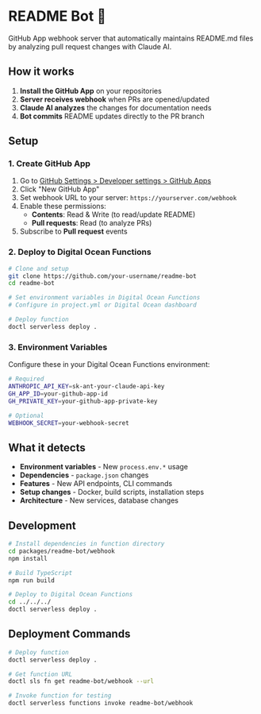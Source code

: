 # README Bot 🤖

GitHub App webhook server that automatically maintains README.md files by analyzing pull request changes with Claude AI.

## How it works

1. **Install the GitHub App** on your repositories
2. **Server receives webhook** when PRs are opened/updated
3. **Claude AI analyzes** the changes for documentation needs
4. **Bot commits** README updates directly to the PR branch

## Setup

### 1. Create GitHub App

1. Go to [GitHub Settings > Developer settings > GitHub Apps](https://github.com/settings/apps)
2. Click "New GitHub App"
3. Set webhook URL to your server: `https://yourserver.com/webhook`
4. Enable these permissions:
   - **Contents**: Read & Write (to read/update README)
   - **Pull requests**: Read (to analyze PRs)
5. Subscribe to **Pull request** events

### 2. Deploy to Digital Ocean Functions

```bash
# Clone and setup
git clone https://github.com/your-username/readme-bot
cd readme-bot

# Set environment variables in Digital Ocean Functions
# Configure in project.yml or Digital Ocean dashboard

# Deploy function
doctl serverless deploy .
```

### 3. Environment Variables

Configure these in your Digital Ocean Functions environment:

```bash
# Required
ANTHROPIC_API_KEY=sk-ant-your-claude-api-key
GH_APP_ID=your-github-app-id
GH_PRIVATE_KEY=your-github-app-private-key

# Optional  
WEBHOOK_SECRET=your-webhook-secret
```

## What it detects

- **Environment variables** - New `process.env.*` usage
- **Dependencies** - `package.json` changes  
- **Features** - New API endpoints, CLI commands
- **Setup changes** - Docker, build scripts, installation steps
- **Architecture** - New services, database changes

## Development

```bash
# Install dependencies in function directory
cd packages/readme-bot/webhook
npm install

# Build TypeScript
npm run build

# Deploy to Digital Ocean Functions
cd ../../../
doctl serverless deploy .
```

## Deployment Commands

```bash
# Deploy function
doctl serverless deploy .

# Get function URL
doctl sls fn get readme-bot/webhook --url

# Invoke function for testing
doctl serverless functions invoke readme-bot/webhook
```

